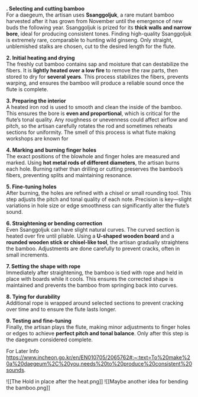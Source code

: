 
**. Selecting and cutting bamboo**  
For a daegeum, the artisan uses **Ssanggoljuk**, a rare mutant bamboo harvested after it has grown from November until the emergence of new buds the following year. Ssanggoljuk is prized for its **thick walls and narrow bore**, ideal for producing consistent tones. Finding high-quality Ssanggoljuk is extremely rare, comparable to hunting wild ginseng. Only straight, unblemished stalks are chosen, cut to the desired length for the flute.

**2. Initial heating and drying**  
The freshly cut bamboo contains sap and moisture that can destabilize the fibers. It is **lightly heated over a low fire** to remove the raw parts, then stored to dry for **several years**. This process stabilizes the fibers, prevents warping, and ensures the bamboo will produce a reliable sound once the flute is complete.

**3. Preparing the interior**  
A heated iron rod is used to smooth and clean the inside of the bamboo. This ensures the bore is **even and proportional**, which is critical for the flute’s tonal quality. Any roughness or unevenness could affect airflow and pitch, so the artisan carefully rotates the rod and sometimes reheats sections for uniformity. The smell of this process is what flute making workshops are known for

**4. Marking and burning finger holes**  
The exact positions of the blowhole and finger holes are measured and marked. Using **hot metal rods of different diameters**, the artisan burns each hole. Burning rather than drilling or cutting preserves the bamboo’s fibers, preventing splits and maintaining resonance.

**5. Fine-tuning holes**  
After burning, the holes are refined with a chisel or small rounding tool. This step adjusts the pitch and tonal quality of each note. Precision is key—slight variations in hole size or edge smoothness can significantly alter the flute’s sound.

**6. Straightening or bending correction**  
Even Ssanggoljuk can have slight natural curves. The curved section is heated over fire until pliable. Using a **U-shaped wooden board** and a **rounded wooden stick or chisel-like tool**, the artisan gradually straightens the bamboo. Adjustments are done carefully to prevent cracks, often in small increments.

**7. Setting the shape with rope**  
Immediately after straightening, the bamboo is tied with rope and held in place with boards while it cools. This ensures the corrected shape is maintained and prevents the bamboo from springing back into curves.

**8. Tying for durability**  
Additional rope is wrapped around selected sections to prevent cracking over time and to ensure the flute lasts longer.

**9. Testing and fine-tuning**  
Finally, the artisan plays the flute, making minor adjustments to finger holes or edges to achieve **perfect pitch and tonal balance**. Only after this step is the daegeum considered complete.

For Later Info
https://www.incheon.go.kr/en/EN010705/2065762#:~:text=To%20make%20a%20daegeum%2C%20you,needs%20to%20produce%20consistent%20sounds.

![[The Hold in place after the heat.png]]
![[Maybe another idea for bending the bamboo.png]]
